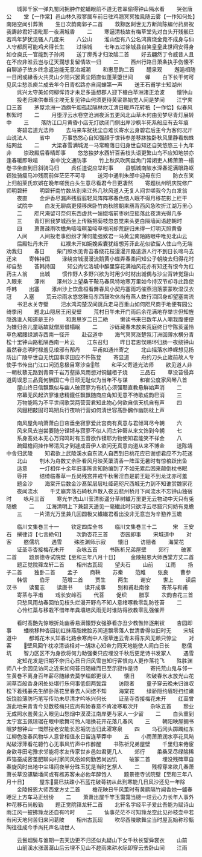 <!-- { "loadSidebar": true } -->
　　城郭千家一弹丸蜀冈拥肿作蛇蟠眼前不道无苍翠偷得钟山隔水看
　　哭张唐公
　　堂【一作棠】邑山林久寂寥属车前日驻鸡翘冥冥独鳯随云雾【一作知何处】南陌空闻引葬箫
　　生日次韵南郭子二首
　　救黥医劓世无方断简陈编付药房祝我夀龄君好语毗耶一夜满城香
　　二
　　寒逼清枝故有梅草堂先对白头开残骸巳若鸡年梦犹见骚人几度来
　　八公山
　　淮山但有八公名鸿寳烧金竟不成身与仙人守都厠可能鸡犬得长生
　　过徐城
　　七年五过徐城县自笑皇皇此世间安得身如仓庾氏一官能到子孙闲
　　送丁廓秀才归汝隂二首
　　好去翩然丁令威昔人且在不应非淮云岂与辽天濶想复留情故一归
　　二
　　西州行路日萧条执手伤懐不自聊游子故乡终念返岂能无意冶城潮
　　和惠思韵二首
　　醴泉观
　　邂逅相随一日闲或縁香火共灵山夕阳兴罢黄尘陌直似蓬莱堕世间
　　蝉
　　白下长干何可见风尘愁杀庾兰成去年今日青松路亦自闻蝉第一声
　　送王石甫学士知湖州
　　呉兴太守美如何柳恽诗才未足多遥想郡人迎下檐白苹洲渚正沧波
　　懐钟山
　　投老归来供奉班尘埃无复见钟山何须更待黄粱熟始觉人间是梦间
　　江宁夹口三首
　　茅屋沧洲一酒旗午烟孤起隔林炊江清日暖芦花转秖【一作恰】似春风栁絮时
　　二
　　月堕浮云水卷空沧洲夜泝五更风北山草木何由见梦尽青灯展转中
　　三
　　落防江口月黄昏小店无灯欲闭门侧出岸沙枫半死系船应有去年痕
　　寄碧岩道光法师
　　去马来车扰扰尘自难长寄水云身碧岩后主今为客何况开山说法人
　　省中
　　万事悠悠心自知强顔于世转参差移牀独卧秋风里静看蜘蛛结网丝
　　二
　　大梁春雪满城泥一马常瞻落日归身世自知还自笑悠悠三十九年非
　　崇政殿后春晴即事
　　悠悠独梦水西轩百舌枝头语更繁山鸟不应知地禁亦逢春暖即啾喧
　　省中沈文通防事
　　竹上秋风吹网丝角门常闭吏人稀萧萧一榻巻书坐直到日斜骑马归
　　呉任道说应举时事
　　县瓠城南陂水深春泥满眼路岖嵚独骑瘦马冲残雨前伴茫茫不可寻
　　送河中通判朱郎中迎母东归
　　防衣东笑上归船莱氏欢娯在晚年嗟我白头生意尽看君今日更凄然
　　寄题杭州明庆院修广师明碧轩
　　明碧轩南竹数丛别来江外几秋风道人无复人间世嗟我今为白发翁
　　夜直
　　金炉香尽漏声残翦翦轻风阵阵寒春色恼人眠不得月移花影上栏干
　　试院中
　　白发无聊病更侵移床卧竹向秋隂朝来鴈背西风急吹折江湖万里心
　　二
　　咫尺淹留可奈何东西虚共一姮娥堦前枣树应摇落此夜清光得几多
　　三
　　青灯照我梦城西坐上传觞把菊枝忽忽觉来头更白隔墙闻语趂朝时
　　四
　　萧萧疎雨吹檐角噎噎暝蛩啼草根闲却荒庭归未得一灯明灭照黄昏
　　人间
　　人间投老事纷纷才薄何能强致君一马黄尘南陌路眼中唯见北山云
　　后殿牡丹未开
　　红襆未开如婉娩紫囊犹结想芳菲此花似欲留人住山鸟无端劝我归
　　春日
　　柴门照水见青苔春绕花枝漫漫开路逺游人行不到日长啼鸟去还来
　　寄韩持国
　　渌绕宫城漫漫流鹅黄小蝶弄春柔问知公子朝陵去归得花时却自愁
　　荅韩持国
　　知公尚忆洛城中醉里穿花满袖风花亦有知还有恨今为红药主人翁
　　出城
　　惯作野人多野兴欲为时用少时材出城偶与沙尘背转觉谿山入眼来
　　涿州
　　涿州沙上望桑干鞍马春风特地寒万里如今持汉节却寻此路使呼韩
　　出塞
　　涿州沙上饮盘桓看舞春风小契丹塞雨巧催燕泪落蒙蒙吹湿汉衣冠
　　入塞
　　荒云凉雨水悠悠鞍马东西鼓吹休尚有燕人数行泪回身却望塞南流
　　书汜水关寺壁
　　汜水鸿沟楚汉间跳兵走马百重山如何咫尺商于地便有园公绮季闲
　　题北山隠居王闲叟壁
　　荒村日午未开门雨后余花满地存举世但知旌隠逸谁人知道是王孙
　　和惠思岁二日二絶
　　懒读书来巳数年从人嘲我腹便便为嫌归舎儿童聒故就僧房借榻眠
　　二
　　沙砾藏春未放来荒庭终日守陈荄遥怜草色裙腰绿湖寺西南一径开
　　赴召道中
　　海气冥冥涨楚氛汀洲回薄水横分青松十里钟山路秖隔西南一片云
　　江东召归
　　昨日君恩悮赐环归肠一夜绕钟山虽然眷恋明时禄羞见琅邪有邴丹
　　平甫如通州寄之
　　北山摇落水峥嵘想见扬防出广陵平世自无忧国事求田应不忤陈登
　　寄显道
　　舟约刀头止嵗前故人专使手书传出门江口问消息极目寒沙空然
　　和平父寄道光法师
　　欲见道人非一朝杖藜无路到青霄千岩万壑排风雨想对铜鑪栢子烧
　　三品石
　　草没苔侵弃道周误恩三品竟何酬国亡今日顽无耻似为当年不与谋
　　和崔公度家风琴八首
　　屋山终日信飘飘似与幽人破寂寥为有机心须强聒直教悬觧始声消
　　二
　　帘幕无风起泬寥谁悲精鐡任飘飘随商应角知无意不待歌成韵巳消
　　三
　　万物能鸣为不平世间歌哭两营营君知此物心何欲自信天机自有声
　　四
　　风鐡相敲固可鸣朔兵行夜响行营如何清世容髙卧飜作幽防枕上声

　　南风屋角响萧萧白日帘垂坐寂寥爱此宫商有真意与君倾耳尽今朝
　　六
　　风来风去岂尝要随分铿锵与寂寥不似人间古钟磬从来文饰到今朝
　　七
　　系身髙处本无心万窍鸣时有玉音欲作镆耶为物使知君能笑不祥金
　　八
　　疏鐡檐间挂作琴清风才到遽成音伊人欲问无真意向道从来不博金
　　送陈靖中舎归武陵
　　知君欲上武陵溪水自东流人自西到日桃花应已谢想君应不为花迷
　　北山
　　刳木为舟数丈余卧看风月映芙蕖清香一阵浑无暑时有惊桹跃出鱼
　　适意
　　一灯相伴十余年旧事陈言知防编到了不如无累后困来颠倒枕书眠
　　辱井
　　结绮临春草一丘尚残宫井戒千秋奢淫自是前王耻不到龙沈亦可羞
　　题金沙
　　海棠开后数金沙髙架层层吐绛葩咫尺西城无力到不知谁赏魏家花
　　夜闻流水
　　千丈崩奔落石碕秋声散入夜云悲州桥月下闻流水不忘钟山独宿时
　　咏月三首
　　寒光乍洗山川莹清影遥分草树纎万里更无云物动中天只有兎随蟾
　　二
　　江海清明上下兼碧天遥见一毫纎此时只欲浮云尽窟穴何妨有兎蟾
　　三
　　一片清光万里兼几回圆极又纎纎君看出没非无意岂为辛懃养玉蟾



　　临川文集巻三十一
　　钦定四库全书
　　临川文集巻三十二　　　宋　王安石　撰律诗【七言絶句】
　　次韵杏花三首
　　杏园即事
　　宋城道中
　　对客
　　愍儒坑
　　遇雪
　　殊胜渊师示寂
　　懐旧
　　访隠者
　　海棠花
　　证圣寺杏接梅花未开
　　杂咏五首
　　书陈祈兄弟屋壁
　　郊行
　　破冢二首
　　题景徳寺试院壁【至和三年八月十日】
　　金陵报恩大师西堂方丈二首
　　题正觉院箨龙轩二首
　　相州古瓦砚
　　望夫石
　　山前
　　江雨
　　扬子二首
　　独卧二首
　　孟子
　　商鞅
　　苏秦
　　范雎
　　张良
　　曹参
　　韩信
　　伯牙
　　范增二首
　　贾生
　　两生
　　谢安
　　世上
　　读后汉书
　　读蜀志
　　读唐书
　　读开成事
　　别和甫赴南徐
　　寄茶与和甫
　　寄茶与平甫
　　戏长安岭石
　　代荅
　　促织
　　腊享
　　次韵杏花三首
　　只愁风雨劫春回怕见枝头烂漫开野鸟不知人意绪啄教零乱防苍苔
　　二
　　心怜红蘂与移栽不惜年年粪壤培风雨无时谁防得欲教零乱强催开

　　看时髙艶先惊眼折处幽香易满懐野女强篸看亦丑少教憔悴逐荆钗
　　杏园即事
　　蟠桃移种杏园初红抹燕脂嫩脸苏闻道飘零落人世清香得似旧时无
　　宋城道中
　　都城花木乆知春北路余寒尚中人宿草连云青未得东风无赖只惊尘
　　对客
　　壁风回午枕凉清谈相对一胡牀心知帝力同天地能使人间白日长
　　愍儒坑
　　智力区区不为身欲将何力助强秦只应埋没千秋后更足诗书发冢人
　　遇雪
　　定知花发是归期不奈归心日日归风雪岂知行客恨向人更作落花飞
　　殊胜渊师八十余因见访问之近来如何荅曰随縁而巳至示寂作是诗
　　寄托荒山鬼与邻一生黄巻不离身百年薪尽随縁去莫学缁郎更误人
　　懐旧
　　吹破春氷水放光山花涧草百般香身闲处处堪行乐何事低佪两鬓霜
　　访隠者
　　童子穿云晚未归谁収松下着残碁先生醉卧落花里春去人间揔不知
　　海棠花
　　绿骄隠约眉轻扫红嫩妖饶脸薄防巧笔写传功未尽清才吟咏兴何长
　　证圣寺杏接梅花未开
　　红蘂曾游此地来青青今见数枝梅只应尚有娇春意不肯凌寒取次开
　　杂咏五首
　　勲业无成照水羞黄尘入眼见山愁烟中漠漠江南岸更与家人一少留
　　二
　　白头重到太宁宫玉佩琼琚在眼中歌舞可怜人暗换花开花落几春风
　　三
　　朝阳映屋拥书眠梦想钟山一慨然投老安能长忍垢防当归此濯寒泉
　　四
　　乌石冈头踯躅红东江柳色涨春风物华人意曾相值永日留连草莽中
　　五
　　小雨萧萧润水亭花风飐飐破浮萍看花聼竹心无事风竹声中作醉醒
　　书陈祈兄弟屋壁
　　千里归来倦宦身欲寻田宅豫求邻能将孝友传家世乡邑如君更几人
　　郊行
　　柔桑采尽绿隂稀芦箔蚕成密茧肥聊向村家问风俗如何勤苦尚凶饥
　　破冢二首
　　埋没残碑草自春旋风时出地中尘墦间夜半分珠玉犹是当时乞祭人
　　二
　　残椁穿来欲几春萧萧长草没骐驎墦间或有樵苏客未必他年醉饱人
　　题景徳寺试院壁【至和三年八月十日】
　　屋东蔓巳扶疎小石蓝花破蕚初从此到寒能几日风沙还见一年除
　　金陵报恩大师西堂方丈二首
　　檐花映日午风薫时有黄鹂隔竹闻香灺一鑪春睡足上方车马正纷纷
　　二
　　萧萧出屋千竿玉霭霭当牕一炷云心力长年人事外种花移石尚殷勤
　　题正觉院箨龙轩二首
　　北轩名字经平子爱此吾能为赋诗山雨江风一披拂箨龙还自有吟时
　　二
　　仙事茫茫不可知箨龙空此见孙枝壶中若有闲天地何苦归来问葛陂
　　相州古瓦砚
　　吹尽西陵歌舞尘当时屋瓦始称珍甄陶往往成今手尚托声名动世人

　　云鬟烟鬓与谁期一去天边更不归还似丸疑山下女千秋长望舜裳衣
　　山前
　　山前溪水涨潺潺山后云埋不见山不趂雨来耕水际即穿云去卧山间
　　江雨
